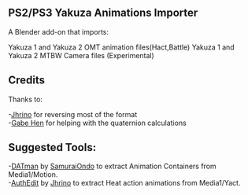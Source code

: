 ## PS2/PS3 Yakuza Animations Importer  
A Blender add-on that imports:  
  
Yakuza 1 and Yakuza 2 OMT animation files(Hact,Battle)
Yakuza 1 and Yakuza 2 MTBW Camera files (Experimental)  

## Credits

Thanks to:  

-[Jhrino](https://github.com/Fronkln) for reversing most of the format  
-[Gabe Hen](https://github.com/gabehenreal) for helping with the quaternion calculations  
  
## Suggested Tools:  

-[DATman](https://github.com/SamuraiOndo/DATMan) by [SamuraiOndo](https://github.com/SamuraiOndo) to extract Animation Containers from Media1/Motion.  
-[AuthEdit](https://github.com/Fronkln/HActLib/tree/authedit_1.5.6) by [Jhrino](https://github.com/Fronkln) to extract Heat action animations from Media1/Yact.
